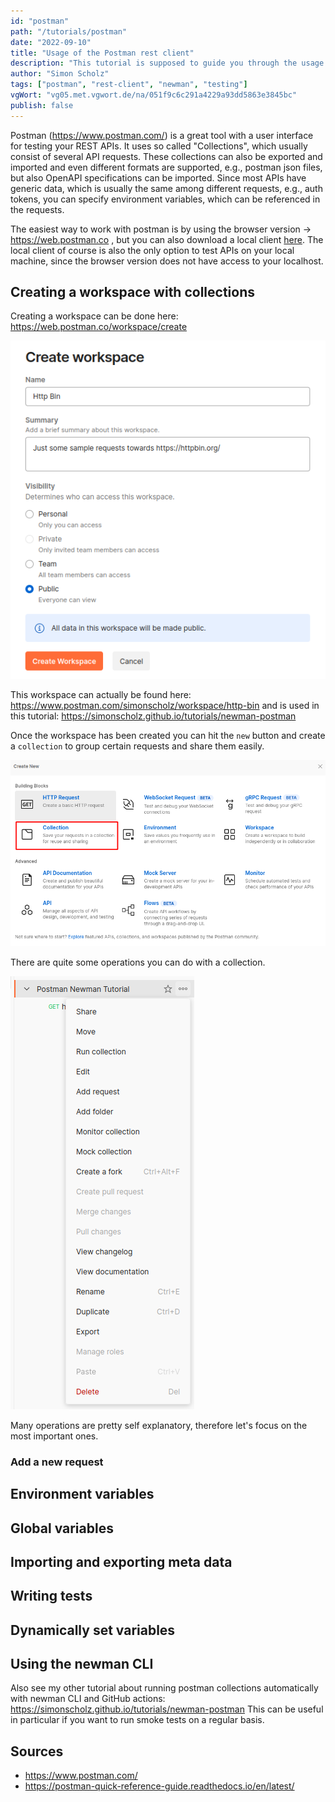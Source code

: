 ```yaml
---
id: "postman"
path: "/tutorials/postman"
date: "2022-09-10"
title: "Usage of the Postman rest client"
description: "This tutorial is supposed to guide you through the usage and configuration of the Postman rest client user interface. Creating collections with requests and setting up variables and running tests will also be covered"
author: "Simon Scholz"
tags: ["postman", "rest-client", "newman", "testing"]
vgWort: "vg05.met.vgwort.de/na/051f9c6c291a4229a93dd5863e3845bc"
publish: false
---
```


Postman (https://www.postman.com/) is a great tool with a user interface for testing your REST APIs.
It uses so called "Collections", which usually consist of several API requests.
These collections can also be exported and imported and even different formats are supported, e.g., postman json files, but also OpenAPI specifications can be imported.
Since most APIs have generic data, which is usually the same among different requests, e.g., auth tokens, you can specify environment variables, which can be referenced in the requests.

The easiest way to work with postman is by using the browser version -> https://web.postman.co , but you can also download a local client [here](https://www.postman.com/downloads/).
The local client of course is also the only option to test APIs on your local machine, since the browser version does not have access to your localhost.

## Creating a workspace with collections

Creating a workspace can be done here: https://web.postman.co/workspace/create

![Create Postman Workspace for http bin](./create-workspace.png)

This workspace can actually be found here: https://www.postman.com/simonscholz/workspace/http-bin and is used in this tutorial: https://simonscholz.github.io/tutorials/newman-postman

Once the workspace has been created you can hit the `new` button and create a `collection` to group certain requests and share them easily.

![Create Postman Collection for http bin](./create-collection.png)

There are quite some operations you can do with a collection.

![DropDown Menu of a Postman Collection](./collection-dropdown.png)

Many operations are pretty self explanatory, therefore let's focus on the most important ones.

### Add a new request

## Environment variables

## Global variables

## Importing and exporting meta data

## Writing tests

## Dynamically set variables

## Using the newman CLI

Also see my other tutorial about running postman collections automatically with newman CLI and GitHub actions: https://simonscholz.github.io/tutorials/newman-postman
This can be useful in particular if you want to run smoke tests on a regular basis.

## Sources

- https://www.postman.com/
- https://postman-quick-reference-guide.readthedocs.io/en/latest/
